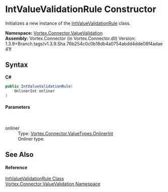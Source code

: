 # IntValueValidationRule Constructor 
 

Initializes a new instance of the <a href="T_Vortex_Connector_ValueValidation_IntValueValidationRule.md">IntValueValidationRule</a> class.

**Namespace:**&nbsp;<a href="N_Vortex_Connector_ValueValidation.md">Vortex.Connector.ValueValidation</a><br />**Assembly:**&nbsp;Vortex.Connector (in Vortex.Connector.dll) Version: 1.3.9+Branch.tags/v1.3.9.Sha.76b254c0c0b18db4a0754abdd4dde08f4adae41f

## Syntax

**C#**<br />
``` C#
public IntValueValidationRule(
	OnlinerInt onliner
)
```


#### Parameters
&nbsp;<dl><dt>onliner</dt><dd>Type: <a href="T_Vortex_Connector_ValueTypes_OnlinerInt.md">Vortex.Connector.ValueTypes.OnlinerInt</a><br />Onliner type.</dd></dl>

## See Also


#### Reference
<a href="T_Vortex_Connector_ValueValidation_IntValueValidationRule.md">IntValueValidationRule Class</a><br /><a href="N_Vortex_Connector_ValueValidation.md">Vortex.Connector.ValueValidation Namespace</a><br />
